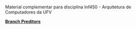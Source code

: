 Material complementar para disciplina Inf450 - Arquitetura de Computadores da UFV


[**Branch Preditors**](https://blog.cloudflare.com/branch-predictor/)
